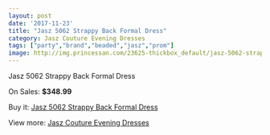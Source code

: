 ```yaml
---
layout: post
date: '2017-11-23'
title: "Jasz 5062 Strappy Back Formal Dress"
category: Jasz Couture Evening Dresses
tags: ["party","brand","beaded","jasz","prom"]
image: http://img.princessan.com/23625-thickbox_default/jasz-5062-strappy-back-formal-dress.jpg
---
```

Jasz 5062 Strappy Back Formal Dress

On Sales: **$348.99**
<a href="https://www.princessan.com/en/10730-jasz-5062-strappy-back-formal-dress.html"><amp-img layout="responsive" width="600" height="600" src="//img.princessan.com/23625-thickbox_default/jasz-5062-strappy-back-formal-dress.jpg" alt="Jasz 5062 Strappy Back Formal Dress 0" /></a>

Buy it: [Jasz 5062 Strappy Back Formal Dress](https://www.princessan.com/en/10730-jasz-5062-strappy-back-formal-dress.html "Jasz 5062 Strappy Back Formal Dress")

View more: [Jasz Couture Evening Dresses](https://www.princessan.com/en/82- "Jasz Couture Evening Dresses")